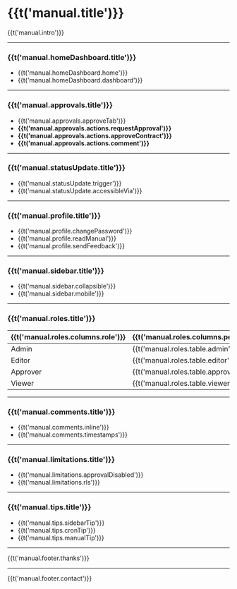# {{t('manual.title')}}

{{t('manual.intro')}}

---

### {{t('manual.homeDashboard.title')}}

- {{t('manual.homeDashboard.home')}}
- {{t('manual.homeDashboard.dashboard')}}

---

### {{t('manual.approvals.title')}}

- {{t('manual.approvals.approveTab')}}
- **{{t('manual.approvals.actions.requestApproval')}}**
- **{{t('manual.approvals.actions.approveContract')}}**
- **{{t('manual.approvals.actions.comment')}}**

---

### {{t('manual.statusUpdate.title')}}

- {{t('manual.statusUpdate.trigger')}}
- {{t('manual.statusUpdate.accessibleVia')}}

---

### {{t('manual.profile.title')}}

- {{t('manual.profile.changePassword')}}
- {{t('manual.profile.readManual')}}
- {{t('manual.profile.sendFeedback')}}

---

### {{t('manual.sidebar.title')}}

- {{t('manual.sidebar.collapsible')}}
- {{t('manual.sidebar.mobile')}}

---

### {{t('manual.roles.title')}}

| {{t('manual.roles.columns.role')}} | {{t('manual.roles.columns.permissions')}} |
|----------------------------|--------------------------------------------------|
| Admin                      | {{t('manual.roles.table.admin')}}               |
| Editor                     | {{t('manual.roles.table.editor')}}              |
| Approver                   | {{t('manual.roles.table.approver')}}            |
| Viewer                     | {{t('manual.roles.table.viewer')}}              |

---

### {{t('manual.comments.title')}}

- {{t('manual.comments.inline')}}
- {{t('manual.comments.timestamps')}}

---

### {{t('manual.limitations.title')}}

- {{t('manual.limitations.approvalDisabled')}}
- {{t('manual.limitations.rls')}}

---

### {{t('manual.tips.title')}}

- {{t('manual.tips.sidebarTip')}}
- {{t('manual.tips.cronTip')}}
- {{t('manual.tips.manualTip')}}

---

{{t('manual.footer.thanks')}}

---

{{t('manual.footer.contact')}}
